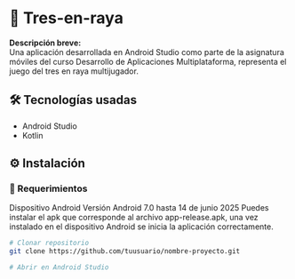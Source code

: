 # 📱 Tres-en-raya

**Descripción breve:**  
Una aplicación desarrollada en Android Studio como parte de la asignatura móviles del curso Desarrollo de Aplicaciones Multiplataforma, representa el juego del tres en raya multijugador.

## 🛠️ Tecnologías usadas

- Android Studio
- Kotlin 

## ⚙️ Instalación
### 🔧 Requerimientos
Dispositivo Android
Versión Android 7.0 hasta 14 de junio 2025
Puedes instalar el apk que corresponde al archivo app-release.apk, una vez instalado en el dispositivo Android se inicia la aplicación correctamente.

```bash
# Clonar repositorio
git clone https://github.com/tuusuario/nombre-proyecto.git

# Abrir en Android Studio
